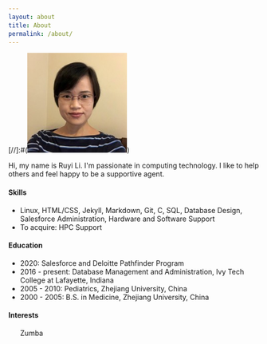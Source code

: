 ```yaml
---
layout: about
title: About
permalink: /about/
---
```


[//]:#(<img src="/assets/ruyi.jpg">)  

Hi, my name is Ruyi Li. I'm passionate in computing technology. I like to help others and feel happy to be a supportive agent.   

<h4>Skills</h4>
<ul>
<li>Linux, HTML/CSS, Jekyll, Markdown, Git, C, SQL, Database Design, Salesforce Administration, Hardware and Software Support 
</li>
<li>To acquire: HPC Support
</li>
</ul> 
<h4>Education</h4>
<ul>
<li>2020: Salesforce and Deloitte Pathfinder Program
</li>
<li>2016 - present: Database Management and Administration, Ivy Tech College at Lafayette, Indiana 
</li>
<li>2005 - 2010: Pediatrics, Zhejiang University, China 
</li>
<li>2000 - 2005: B.S. in  Medicine, Zhejiang University, China
</li>
</ul>

<h4>Interests</h4>
<ul>Zumba</ul>
